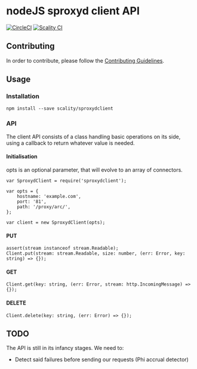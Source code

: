 # nodeJS sproxyd client API

[![CircleCI][badgepub]](https://circleci.com/gh/scality/sproxydclient)
[![Scality CI][badgepriv]](http://ci.ironmann.io/gh/scality/sproxydclient)

## Contributing

In order to contribute, please follow the
[Contributing Guidelines](
https://github.com/scality/Guidelines/blob/master/CONTRIBUTING.md).

## Usage

### Installation

```shell
npm install --save scality/sproxydclient
```

### API

The client API consists of a class handling basic operations on its side,
using a callback to return whatever value is needed.

#### Initialisation

opts is an optional parameter, that will evolve to an array of connectors.

```es6
var SproxydClient = require('sproxydclient');

var opts = {
    hostname: 'example.com',
    port: '81',
    path: '/proxy/arc/',
};

var client = new SproxydClient(opts);
```

#### PUT

```es6
assert(stream instanceof stream.Readable);
Client.put(stream: stream.Readable, size: number, (err: Error, key: string) => {});
```

#### GET

```es6
Client.get(key: string, (err: Error, stream: http.IncomingMessage) => {});
```

#### DELETE

```es6
Client.delete(key: string, (err: Error) => {});
```

## TODO

The API is still in its infancy stages. We need to:
- Detect said failures before sending our requests (Phi accrual detector)

[badgepub]: https://circleci.com/gh/scality/sproxydclient.svg?style=svg
[badgepriv]: http://ci.ironmann.io/gh/scality/sproxydclient.svg?style=shield&circle-token=06bf5c091353d80a1296682f78ea08aeb986ce83
